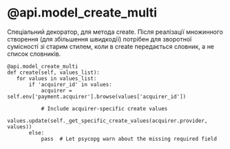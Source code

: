@api.model_create_multi
==========================================================

Спеціальний декоратор, для метода create.
Після реалізації множинного створення (для збільшення швидкодії) потрібен для зворотної сумісності зі старим стилем,
коли в create передається словник, а не список словників.

    @api.model_create_multi
    def create(self, values_list):
       for values in values_list:
           if 'acquirer_id' in values:
               acquirer = self.env['payment.acquirer'].browse(values['acquirer_id'])
    
               # Include acquirer-specific create values
               values.update(self._get_specific_create_values(acquirer.provider, values))
           else:
               pass  # Let psycopg warn about the missing required field

